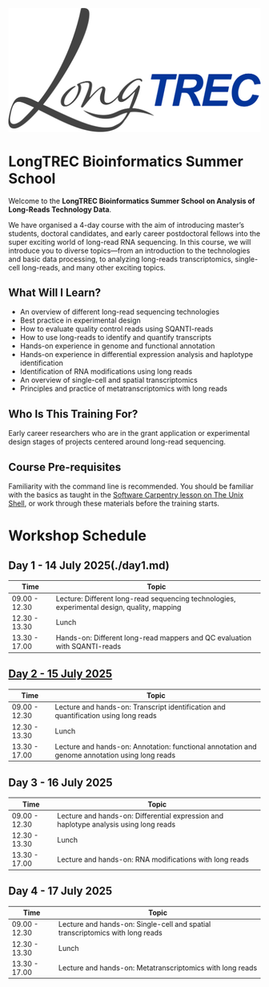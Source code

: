 ![LongTREC Logo](../assets/logos/LongTREC_logo_FINAL.png)


# LongTREC Bioinformatics Summer School

Welcome to the **LongTREC Bioinformatics Summer School on Analysis of Long-Reads Technology Data**.

We have organised a 4-day course with the aim of introducing master’s students, doctoral candidates, and early career postdoctoral fellows into the super exciting world of long-read RNA sequencing. In this course, we will introduce you to diverse topics—from an introduction to the technologies and basic data processing, to analyzing long-reads transcriptomics, single-cell long-reads, and many other exciting topics.

## What Will I Learn?

- An overview of different long-read sequencing technologies
- Best practice in experimental design
- How to evaluate quality control reads using SQANTI-reads
- How to use long-reads to identify and quantify transcripts
- Hands-on experience in genome and functional annotation
- Hands-on experience in differential expression analysis and haplotype identification
- Identification of RNA modifications using long reads
- An overview of single-cell and spatial transcriptomics
- Principles and practice of metatranscriptomics with long reads

## Who Is This Training For?

Early career researchers who are in the grant application or experimental design stages of projects centered around long-read sequencing.

## Course Pre-requisites

Familiarity with the command line is recommended. You should be familiar with the basics as taught in the [Software Carpentry lesson on The Unix Shell](https://swcarpentry.github.io/shell-novice/), or work through these materials before the training starts.



# Workshop Schedule

## Day 1 - 14 July 2025(./day1.md)

| Time         | Topic                                                                                         |
|--------------|-----------------------------------------------------------------------------------------------|
| 09.00 - 12.30| Lecture: Different long-read sequencing technologies, experimental design, quality, mapping   |
| 12.30 - 13.30| Lunch                                                                                         |
| 13.30 - 17.00| Hands-on: Different long-read mappers and QC evaluation with SQANTI-reads                       |

## [Day 2 - 15 July 2025](./day2.md)

| Time         | Topic                                                                                                         |
|--------------|---------------------------------------------------------------------------------------------------------------|
| 09.00 - 12.30| Lecture and hands-on: Transcript identification and quantification using long reads                           |
| 12.30 - 13.30| Lunch                                                                                                         |
| 13.30 - 17.00| Lecture and hands-on: Annotation: functional annotation and genome annotation using long reads                 |

## Day 3 - 16 July 2025

| Time         | Topic                                                                                                         |
|--------------|---------------------------------------------------------------------------------------------------------------|
| 09.00 - 12.30| Lecture and hands-on: Differential expression and haplotype analysis using long reads                           |
| 12.30 - 13.30| Lunch                                                                                                         |
| 13.30 - 17.00| Lecture and hands-on: RNA modifications with long reads                                                        |

## Day 4 - 17 July 2025

| Time         | Topic                                                                                                         |
|--------------|---------------------------------------------------------------------------------------------------------------|
| 09.00 - 12.30| Lecture and hands-on: Single-cell and spatial transcriptomics with long reads                                 |
| 12.30 - 13.30| Lunch                                                                                                         |
| 13.30 - 17.00| Lecture and hands-on: Metatranscriptomics with long reads                                                      |
